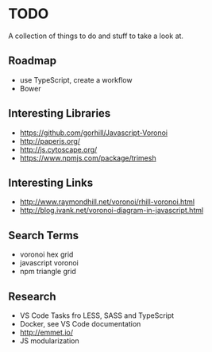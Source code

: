 # TODO
A collection of things to do and stuff to take a look at.

## Roadmap
- use TypeScript, create a workflow
- Bower

## Interesting Libraries
- https://github.com/gorhill/Javascript-Voronoi
- http://paperjs.org/
- http://js.cytoscape.org/
- https://www.npmjs.com/package/trimesh

## Interesting Links
- http://www.raymondhill.net/voronoi/rhill-voronoi.html
- http://blog.ivank.net/voronoi-diagram-in-javascript.html

## Search Terms
- voronoi hex grid
- javascript voronoi
- npm triangle grid

## Research
- VS Code Tasks fro LESS, SASS and TypeScript
- Docker, see VS Code documentation
- http://emmet.io/
- JS modularization
